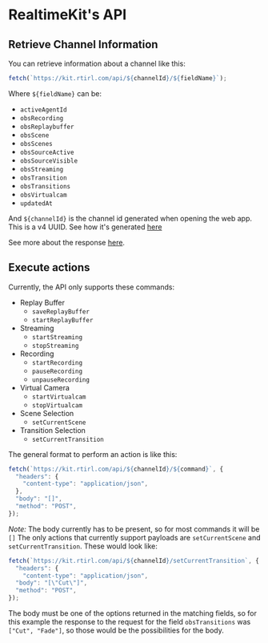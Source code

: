 # RealtimeKit's API

## Retrieve Channel Information
You can retrieve information about a channel like this:

```javascript
fetch(`https://kit.rtirl.com/api/${channelId}/${fieldName}`);
```

Where `${fieldName}` can be:
- `activeAgentId`
- `obsRecording`
- `obsReplaybuffer`
- `obsScene`
- `obsScenes`
- `obsSourceActive`
- `obsSourceVisible`
- `obsStreaming`
- `obsTransition`
- `obsTransitions`
- `obsVirtualcam`
- `updatedAt`

And `${channelId}` is the channel id generated when opening the web app. This is a v4 UUID. See how it's generated [here](https://github.com/muxable/rtkit/blob/825ce08e9c8e452f4cf44c700de3b2dce39ea805/web/src/Home.tsx#L7)

See more about the response [here](https://github.com/muxable/rtkit/blob/main/web/src/OBSAgent.tsx).

## Execute actions

Currently, the API only supports these commands:

- Replay Buffer
	- `saveReplayBuffer`
	- `startReplayBuffer`
- Streaming
	- `startStreaming`
	- `stopStreaming`
- Recording
	- `startRecording`
	- `pauseRecording`
	- `unpauseRecording`
- Virtual Camera
	- `startVirtualcam`
	- `stopVirtualcam`
- Scene Selection
	- `setCurrentScene`
- Transition Selection
	- `setCurrentTransition`

The general format to perform an action is like this:

```js
fetch(`https://kit.rtirl.com/api/${channelId}/${command}`, {
  "headers": {
    "content-type": "application/json",
  },
  "body": "[]",
  "method": "POST",
});
```

*Note:* The body currently has to be present, so for most commands it will be `[]`
The only actions that currently support payloads are `setCurrentScene` and `setCurrentTransition`. These would look like: 

```js
fetch(`https://kit.rtirl.com/api/${channelId}/setCurrentTransition`, {
  "headers": {
    "content-type": "application/json",
  "body": "[\"Cut\"]",
  "method": "POST",
});
```
The body must be one of the options returned in the matching fields, so for this example the response to the request for the field `obsTransitions` was `["Cut", "Fade"]`, so those would be the possibilities for the body.